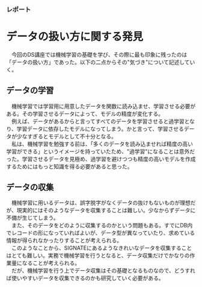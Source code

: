 ### レポート
# データの扱い方に関する発見

　今回のDS講座では機械学習の基礎を学び、その際に最も印象に残ったのは「データの扱い方」であった。以下の二点からその"気づき"について記述していく。

## データの学習
　機械学習では学習用に用意したデータを関数に読み込ませ、学習させる必要がある。その学習させるデータによって、モデルの精度が変化する。<br>
　例えば、データがあるからと言ってすべてのデータを学習させると過学習となり、学習データに依存したモデルになってしまう。かと言って、学習させるデータが少なすぎるとモデルとして不十分となる。<br>
　私は、機械学習を勉強する前は、「多くのデータを読み込ませれば精度の高い学習ができる」というイメージを持っていたため、"過学習"になることは意外だった。学習させるデータを見極め、過学習を避けつつも精度の高いモデルを作成するためにはもっと知識を得る必要があると思った。
 
## データの収集
　機械学習に用いるデータは、誤字脱字がなくデータの抜けもないものが理想だが、現実的にはそのようなデータを収集することは難しい。少なからずデータに不備が生じてしまう。<br>
　また、そのデータをどのように収集するのかという問題もある。すでにDB内でレコードの形になっていればよいが、データ型が異なっていたり、求めている情報が得られなかったりすることが考えられる。<br>
　このようなことから、SIGNATEにあるようなきれいなデータを収集することはとても難しい。実務で機械学習を行うとなると、データ収集だけでかなりの作業量になることが考えられる。<br>
　だが、機械学習を行う上でデータ収集はその基礎となるものなので、どうすれば使いやすいデータを収集できるのかも研究していく必要がある。
 
